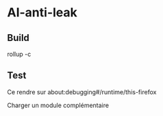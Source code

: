 # AI-anti-leak

## Build

rollup -c

## Test

Ce rendre sur about:debugging#/runtime/this-firefox

Charger un module complémentaire
